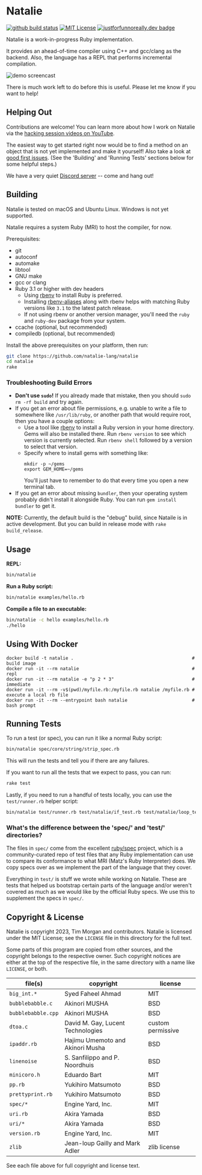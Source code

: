 # Natalie

[![github build status](https://github.com/natalie-lang/natalie/actions/workflows/build.yml/badge.svg)](https://github.com/natalie-lang/natalie/actions?query=workflow%3ABuild+branch%3Amaster)
[![MIT License](https://img.shields.io/badge/license-MIT-blue)](https://github.com/natalie-lang/natalie/blob/master/LICENSE)
[![justforfunnoreally.dev badge](https://img.shields.io/badge/justforfunnoreally-dev-9ff)](https://justforfunnoreally.dev)

Natalie is a work-in-progress Ruby implementation.

It provides an ahead-of-time compiler using C++ and gcc/clang as the backend.
Also, the language has a REPL that performs incremental compilation.

![demo screencast](examples/demo.gif)

There is much work left to do before this is useful. Please let me know if you
want to help!

## Helping Out

Contributions are welcome! You can learn more about how I work on Natalie via
the [hacking session videos on YouTube](https://www.youtube.com/playlist?list=PLWUx_XkUoGTq-nkbhnk6PN4m109ISo5BX).

The easiest way to get started right now would be to find a method on an object
that is not yet implemented and make it yourself! Also take a look at
[good first issues](https://github.com/natalie-lang/natalie/issues?q=is%3Aissue+is%3Aopen+label%3A%22good+first+issue%22).
(See the 'Building' and 'Running Tests' sections below for some helpful steps.)

We have a very quiet [Discord server](https://discord.gg/hnHp2tdQyn) -- come and hang out!

## Building

Natalie is tested on macOS and Ubuntu Linux. Windows is not yet supported.

Natalie requires a system Ruby (MRI) to host the compiler, for now.

Prerequisites:

- git
- autoconf
- automake
- libtool
- GNU make
- gcc or clang
- Ruby 3.1 or higher with dev headers
  - Using [rbenv](https://github.com/rbenv/rbenv) to install Ruby is preferred.
  - Installing [rbenv-aliases](https://github.com/tpope/rbenv-aliases) along with rbenv helps with matching Ruby versions like `3.1` to the latest patch release.
  - If not using rbenv or another version manager, you'll need the `ruby` and `ruby-dev` package from your system.
- ccache (optional, but recommended)
- compiledb (optional, but recommended)

Install the above prerequisites on your platform, then run:

```sh
git clone https://github.com/natalie-lang/natalie
cd natalie
rake
```

### Troubleshooting Build Errors

- **Don't use `sudo`!** If you already made that mistake, then you should `sudo rm -rf build`
  and try again.
- If you get an error about file permissions, e.g. unable to write a file to somewhere like
  `/usr/lib/ruby`, or another path that would require root, then you have a couple options:
  - Use a tool like [rbenv](https://github.com/rbenv/rbenv) to install a Ruby version in your
    home directory. Gems will also be installed there. Run `rbenv version` to see which version
    is currently selected. Run `rbenv shell` followed by a version to select that version.
  - Specify where to install gems with something like:
    ```
    mkdir -p ~/gems
    export GEM_HOME=~/gems
    ```
    You'll just have to remember to do that every time you open a new terminal tab.
- If you get an error about missing `bundler`, then your operating system probably didn't
  install it alongside Ruby. You can run `gem install bundler` to get it.

**NOTE:** Currently, the default build is the "debug" build, since Nataile is in active development.
But you can build in release mode with `rake build_release`.

## Usage

**REPL:**

```sh
bin/natalie
```

**Run a Ruby script:**

```sh
bin/natalie examples/hello.rb
```

**Compile a file to an executable:**

```sh
bin/natalie -c hello examples/hello.rb
./hello
```

## Using With Docker

```
docker build -t natalie .                                            # build image
docker run -it --rm natalie                                          # repl
docker run -it --rm natalie -e "p 2 * 3"                             # immediate
docker run -it --rm -v$(pwd)/myfile.rb:/myfile.rb natalie /myfile.rb # execute a local rb file
docker run -it --rm --entrypoint bash natalie                        # bash prompt
```

## Running Tests

To run a test (or spec), you can run it like a normal Ruby script:

```sh
bin/natalie spec/core/string/strip_spec.rb
```

This will run the tests and tell you if there are any failures.

If you want to run all the tests that we expect to pass, you can run:

```sh
rake test
```

Lastly, if you need to run a handful of tests locally, you can use the
`test/runner.rb` helper script:

```sh
bin/natalie test/runner.rb test/natalie/if_test.rb test/natalie/loop_test.rb
```

### What's the difference between the 'spec/' and 'test/' directories?

The files in `spec/` come from the excellent [ruby/spec](https://github.com/ruby/spec)
project, which is a community-curated repo of test files that any Ruby
implementation can use to compare its conformance to what MRI (Matz's Ruby
Interpreter) does. We copy specs over as we implement the part of the language
that they cover.

Everything in `test/` is stuff we wrote while working on Natalie. These are
tests that helped us bootstrap certain parts of the language and/or weren't
covered as much as we would like by the official Ruby specs. We use this
to supplement the specs in `spec/`.

## Copyright & License

Natalie is copyright 2023, Tim Morgan and contributors. Natalie is licensed
under the MIT License; see the `LICENSE` file in this directory for the full text.

Some parts of this program are copied from other sources, and the copyright
belongs to the respective owner. Such copyright notices are either at the top of
the respective file, in the same directory with a name like `LICENSE`, or both.

| file(s)          | copyright                         | license           |
| ---------------- | --------------------------------- | ----------------- |
| `big_int.*`      | Syed Faheel Ahmad                 | MIT               |
| `bubblebabble.c` | Akinori MUSHA                     | BSD               |
| `bubblebabble.cpp` | Akinori MUSHA                     | BSD               |
| `dtoa.c`         | David M. Gay, Lucent Technologies | custom permissive |
| `ipaddr.rb`      | Hajimu Umemoto and Akinori Musha  | BSD               |
| `linenoise`      | S. Sanfilippo and P. Noordhuis    | BSD               |
| `minicoro.h`     | Eduardo Bart                      | MIT               |
| `pp.rb`          | Yukihiro Matsumoto                | BSD               |
| `prettyprint.rb` | Yukihiro Matsumoto                | BSD               |
| `spec/*`         | Engine Yard, Inc.                 | MIT               |
| `uri.rb`         | Akira Yamada                      | BSD               |
| `uri/*`          | Akira Yamada                      | BSD               |
| `version.rb`     | Engine Yard, Inc.                 | MIT               |
| `zlib`           | Jean-loup Gailly and Mark Adler   | zlib license      |

See each file above for full copyright and license text.
